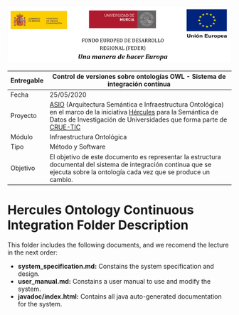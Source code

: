 ![](assets/logos_feder.jpg)

| Entregable     | Control de versiones sobre ontologías OWL - Sistema de integración contínua                   |
| -------------- | ------------------------------------------------------------ |
| Fecha          | 25/05/2020                                                   |
| Proyecto       | [ASIO](https://www.um.es/web/hercules/proyectos/asio) (Arquitectura Semántica e Infraestructura Ontológica) en el marco de la iniciativa [Hércules](https://www.um.es/web/hercules/) para la Semántica de Datos de Investigación de Universidades que forma parte de [CRUE-TIC](http://www.crue.org/SitePages/ProyectoHercules.aspx) |
| Módulo         | Infraestructura Ontológica                                   |
| Tipo           | Método y Software |
| Objetivo       | El objetivo de este documento es representar la estructura documental del sistema de integración continua que se ejecuta sobre la ontología cada vez que se produce un cambio. |

# Hercules Ontology Continuous Integration Folder Description
This folder includes the following documents, and we recomend the lecture in the next order:

* **system_specification.md:** Constains the system specification and design.
* **user_manual.md:** Constains a user manual to use and modify the system.
* **javadoc/index.html:** Contains all java auto-generated documentation for the system.
